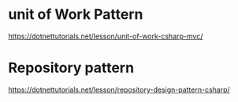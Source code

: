 # unit of Work Pattern
https://dotnettutorials.net/lesson/unit-of-work-csharp-mvc/

# Repository pattern
https://dotnettutorials.net/lesson/repository-design-pattern-csharp/